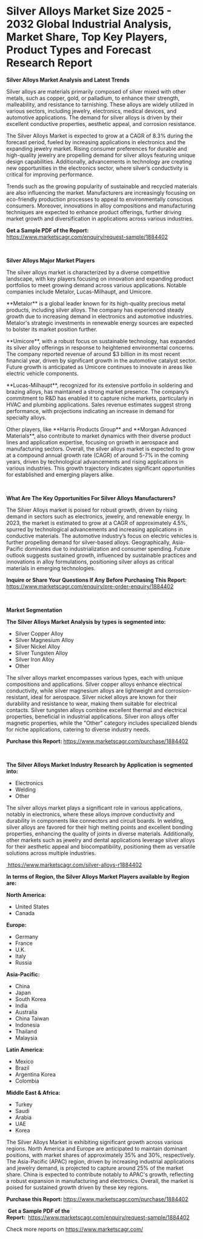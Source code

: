 <p><h1>Silver Alloys Market Size 2025 - 2032 Global Industrial Analysis, Market Share, Top Key Players, Product Types and Forecast Research Report</h1></p><p><strong>Silver Alloys Market Analysis and Latest Trends</strong></p>
<p><p>Silver alloys are materials primarily composed of silver mixed with other metals, such as copper, gold, or palladium, to enhance their strength, malleability, and resistance to tarnishing. These alloys are widely utilized in various sectors, including jewelry, electronics, medical devices, and automotive applications. The demand for silver alloys is driven by their excellent conductive properties, aesthetic appeal, and corrosion resistance.</p><p>The Silver Alloys Market is expected to grow at a CAGR of 8.3% during the forecast period, fueled by increasing applications in electronics and the expanding jewelry market. Rising consumer preferences for durable and high-quality jewelry are propelling demand for silver alloys featuring unique design capabilities. Additionally, advancements in technology are creating new opportunities in the electronics sector, where silver’s conductivity is critical for improving performance.</p><p>Trends such as the growing popularity of sustainable and recycled materials are also influencing the market. Manufacturers are increasingly focusing on eco-friendly production processes to appeal to environmentally conscious consumers. Moreover, innovations in alloy compositions and manufacturing techniques are expected to enhance product offerings, further driving market growth and diversification in applications across various industries.</p></p>
<p><strong>Get a Sample PDF of the Report:&nbsp;</strong> <a href="https://www.marketscagr.com/enquiry/request-sample/1884402?utm_campaign=1868&utm_medium=2&utm_source=Github&utm_content=ia&utm_term=30012025&utm_id=silver-alloys">https://www.marketscagr.com/enquiry/request-sample/1884402</a></p>
<p>&nbsp;</p>
<p><strong>Silver Alloys Major Market Players</strong></p>
<p><p>The silver alloys market is characterized by a diverse competitive landscape, with key players focusing on innovation and expanding product portfolios to meet growing demand across various applications. Notable companies include Metalor, Lucas-Milhaupt, and Umicore.</p><p>**Metalor** is a global leader known for its high-quality precious metal products, including silver alloys. The company has experienced steady growth due to increasing demand in electronics and automotive industries. Metalor's strategic investments in renewable energy sources are expected to bolster its market position further.</p><p>**Umicore**, with a robust focus on sustainable technology, has expanded its silver alloy offerings in response to heightened environmental concerns. The company reported revenue of around $3 billion in its most recent financial year, driven by significant growth in the automotive catalyst sector. Future growth is anticipated as Umicore continues to innovate in areas like electric vehicle components.</p><p>**Lucas-Milhaupt**, recognized for its extensive portfolio in soldering and brazing alloys, has maintained a strong market presence. The company’s commitment to R&D has enabled it to capture niche markets, particularly in HVAC and plumbing applications. Sales revenue estimates suggest strong performance, with projections indicating an increase in demand for specialty alloys.</p><p>Other players, like **Harris Products Group** and **Morgan Advanced Materials**, also contribute to market dynamics with their diverse product lines and application expertise, focusing on growth in aerospace and manufacturing sectors. Overall, the silver alloys market is expected to grow at a compound annual growth rate (CAGR) of around 5-7% in the coming years, driven by technological advancements and rising applications in various industries. This growth trajectory indicates significant opportunities for established and emerging players alike.</p></p>
<p>&nbsp;</p>
<p><strong>What Are The Key Opportunities For Silver Alloys Manufacturers?</strong></p>
<p><p>The Silver Alloys market is poised for robust growth, driven by rising demand in sectors such as electronics, jewelry, and renewable energy. In 2023, the market is estimated to grow at a CAGR of approximately 4.5%, spurred by technological advancements and increasing applications in conductive materials. The automotive industry’s focus on electric vehicles is further propelling demand for silver-based alloys. Geographically, Asia-Pacific dominates due to industrialization and consumer spending. Future outlook suggests sustained growth, influenced by sustainable practices and innovations in alloy formulations, positioning silver alloys as critical materials in emerging technologies.</p></p>
<p><strong>Inquire or Share Your Questions If Any Before Purchasing This Report:</strong> <a href="https://www.marketscagr.com/enquiry/pre-order-enquiry/1884402?utm_campaign=1868&utm_medium=2&utm_source=Github&utm_content=ia&utm_term=30012025&utm_id=silver-alloys">https://www.marketscagr.com/enquiry/pre-order-enquiry/1884402</a></p>
<p>&nbsp;</p>
<p><strong>Market Segmentation</strong></p>
<p><strong>The Silver Alloys Market Analysis by types is segmented into:</strong></p>
<p><ul><li>Silver Copper Alloy</li><li>Silver Magnesium Alloy</li><li>Silver Nickel Alloy</li><li>Silver Tungsten Alloy</li><li>Silver Iron Alloy</li><li>Other</li></ul></p>
<p><p>The silver alloys market encompasses various types, each with unique compositions and applications. Silver copper alloys enhance electrical conductivity, while silver magnesium alloys are lightweight and corrosion-resistant, ideal for aerospace. Silver nickel alloys are known for their durability and resistance to wear, making them suitable for electrical contacts. Silver tungsten alloys combine excellent thermal and electrical properties, beneficial in industrial applications. Silver iron alloys offer magnetic properties, while the "Other" category includes specialized blends for niche applications, catering to diverse industry needs.</p></p>
<p><strong>Purchase this Report:&nbsp;</strong><a href="https://www.marketscagr.com/purchase/1884402?utm_campaign=1868&utm_medium=2&utm_source=Github&utm_content=ia&utm_term=30012025&utm_id=silver-alloys">https://www.marketscagr.com/purchase/1884402</a></p>
<p>&nbsp;</p>
<p><strong>The Silver Alloys Market Industry Research by Application is segmented into:</strong></p>
<p><ul><li>Electronics</li><li>Welding</li><li>Other</li></ul></p>
<p><p>The silver alloys market plays a significant role in various applications, notably in electronics, where these alloys improve conductivity and durability in components like connectors and circuit boards. In welding, silver alloys are favored for their high melting points and excellent bonding properties, enhancing the quality of joints in diverse materials. Additionally, other markets such as jewelry and dental applications leverage silver alloys for their aesthetic appeal and biocompatibility, positioning them as versatile solutions across multiple industries.</p></p>
<p><a href="https://www.marketscagr.com/silver-alloys-r1884402?utm_campaign=1868&utm_medium=2&utm_source=Github&utm_content=ia&utm_term=30012025&utm_id=silver-alloys">&nbsp;https://www.marketscagr.com/silver-alloys-r1884402</a></p>
<p><strong>In terms of Region, the Silver Alloys Market Players available by Region are:</strong></p>
<p>
    <p> <strong> North America: </strong>
        <ul>
            <li>United States</li>
            <li>Canada</li>
        </ul>
        </p> 
    <p> <strong> Europe: </strong>
        <ul>
            <li>Germany</li>
            <li>France</li>
            <li>U.K.</li>
            <li>Italy</li>
            <li>Russia</li>
        </ul>
        </p> 
    <p> <strong> Asia-Pacific: </strong>
        <ul>
            <li>China</li>
            <li>Japan</li>
            <li>South Korea</li>
            <li>India</li>
            <li>Australia</li>
            <li>China Taiwan</li>
            <li>Indonesia</li>
            <li>Thailand</li>
            <li>Malaysia</li>
        </ul>
        </p> 
    <p> <strong> Latin America: </strong>
        <ul>
            <li>Mexico</li>
            <li>Brazil</li>
            <li>Argentina Korea</li>
            <li>Colombia</li>
        </ul>
        </p> 
    <p> <strong> Middle East & Africa: </strong>
        <ul>
            <li>Turkey</li>
            <li>Saudi</li>
            <li>Arabia</li>
            <li>UAE</li>
            <li>Korea</li>
        </ul>
    </p>
    </p>
<p><p>The Silver Alloys Market is exhibiting significant growth across various regions. North America and Europe are anticipated to maintain dominant positions, with market shares of approximately 35% and 30%, respectively. The Asia-Pacific (APAC) region, driven by increasing industrial applications and jewelry demand, is projected to capture around 25% of the market share. China is expected to contribute notably to APAC's growth, reflecting a robust expansion in manufacturing and electronics. Overall, the market is poised for sustained growth driven by these key regions.</p></p>
<p><strong>Purchase this Report: </strong><a href="https://www.marketscagr.com/purchase/1884402?utm_campaign=1868&utm_medium=2&utm_source=Github&utm_content=ia&utm_term=30012025&utm_id=silver-alloys">https://www.marketscagr.com/purchase/1884402</a></p>
<p>&nbsp;<strong>Get a Sample PDF of the Report:&nbsp;&nbsp;</strong><a href="https://www.marketscagr.com/enquiry/request-sample/1884402?utm_campaign=1868&utm_medium=2&utm_source=Github&utm_content=ia&utm_term=30012025&utm_id=silver-alloys">https://www.marketscagr.com/enquiry/request-sample/1884402</a></p>
<p><strong></strong></p>
<p>Check more reports on <a href="https://www.marketscagr.com/?utm_campaign=1868&utm_medium=2&utm_source=Github&utm_content=ia&utm_term=30012025&utm_id=silver-alloys">https://www.marketscagr.com/</a></p>